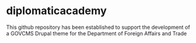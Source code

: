 # diplomaticacademy
This github repository has been established to support the development of a GOVCMS Drupal theme for the Department of Foreign Affairs and Trade
